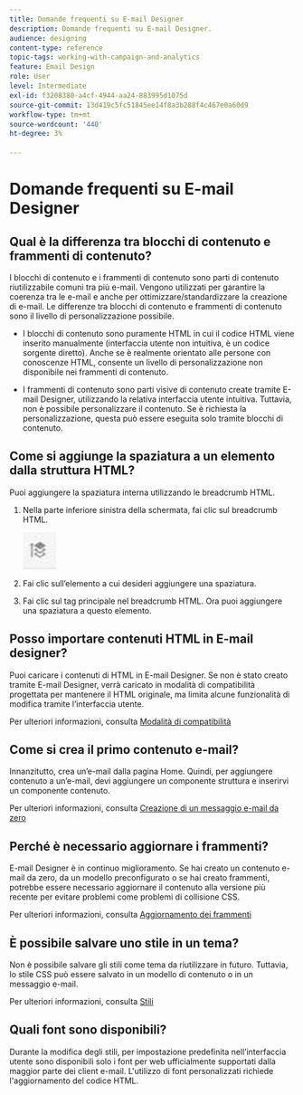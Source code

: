 ```yaml
---
title: Domande frequenti su E-mail Designer
description: Domande frequenti su E-mail Designer.
audience: designing
content-type: reference
topic-tags: working-with-campaign-and-analytics
feature: Email Design
role: User
level: Intermediate
exl-id: f3208380-a4cf-4944-aa24-883995d1075d
source-git-commit: 13d419c5fc51845ee14f8a3b288f4c467e0a60d9
workflow-type: tm+mt
source-wordcount: '440'
ht-degree: 3%

---
```


# Domande frequenti su E-mail Designer

## Qual è la differenza tra blocchi di contenuto e frammenti di contenuto?

I blocchi di contenuto e i frammenti di contenuto sono parti di contenuto riutilizzabile comuni tra più e-mail. Vengono utilizzati per garantire la coerenza tra le e-mail e anche per ottimizzare/standardizzare la creazione di e-mail. Le differenze tra blocchi di contenuto e frammenti di contenuto sono il livello di personalizzazione possibile.

* I blocchi di contenuto sono puramente HTML in cui il codice HTML viene inserito manualmente (interfaccia utente non intuitiva, è un codice sorgente diretto). Anche se è realmente orientato alle persone con conoscenze HTML, consente un livello di personalizzazione non disponibile nei frammenti di contenuto.

* I frammenti di contenuto sono parti visive di contenuto create tramite E-mail Designer, utilizzando la relativa interfaccia utente intuitiva. Tuttavia, non è possibile personalizzare il contenuto. Se è richiesta la personalizzazione, questa può essere eseguita solo tramite blocchi di contenuto.

## Come si aggiunge la spaziatura a un elemento dalla struttura HTML?

Puoi aggiungere la spaziatura interna utilizzando le breadcrumb HTML.

1. Nella parte inferiore sinistra della schermata, fai clic sul breadcrumb HTML.

   ![](assets/do-not-localize/breadcrumb.png)

1. Fai clic sull’elemento a cui desideri aggiungere una spaziatura.
1. Fai clic sul tag principale nel breadcrumb HTML.
Ora puoi aggiungere una spaziatura a questo elemento.

## Posso importare contenuti HTML in E-mail designer?

Puoi caricare i contenuti di HTML in E-mail Designer. Se non è stato creato tramite E-mail Designer, verrà caricato in modalità di compatibilità progettata per mantenere il HTML originale, ma limita alcune funzionalità di modifica tramite l’interfaccia utente.

Per ulteriori informazioni, consulta [Modalità di compatibilità](../../designing/using/using-existing-content.md#compatibility-mode)

## Come si crea il primo contenuto e-mail?

Innanzitutto, crea un’e-mail dalla pagina Home.
Quindi, per aggiungere contenuto a un’e-mail, devi aggiungere un componente struttura e inserirvi un componente contenuto.

Per ulteriori informazioni, consulta [Creazione di un messaggio e-mail da zero](../../designing/using/quick-start.md#from-scratch-email)

## Perché è necessario aggiornare i frammenti?

E-mail Designer è in continuo miglioramento. Se hai creato un contenuto e-mail da zero, da un modello preconfigurato o se hai creato frammenti, potrebbe essere necessario aggiornare il contenuto alla versione più recente per evitare problemi come problemi di collisione CSS.

Per ulteriori informazioni, consulta [Aggiornamento dei frammenti](../../designing/using/designing-content-in-adobe-campaign.md#email-designer-updates)

## È possibile salvare uno stile in un tema?

Non è possibile salvare gli stili come tema da riutilizzare in futuro. Tuttavia, lo stile CSS può essere salvato in un modello di contenuto o in un messaggio e-mail.

Per ulteriori informazioni, consulta [Stili](../../designing/using/styles.md)

## Quali font sono disponibili?

Durante la modifica degli stili, per impostazione predefinita nell’interfaccia utente sono disponibili solo i font per web ufficialmente supportati dalla maggior parte dei client e-mail. L&#39;utilizzo di font personalizzati richiede l&#39;aggiornamento del codice HTML.
